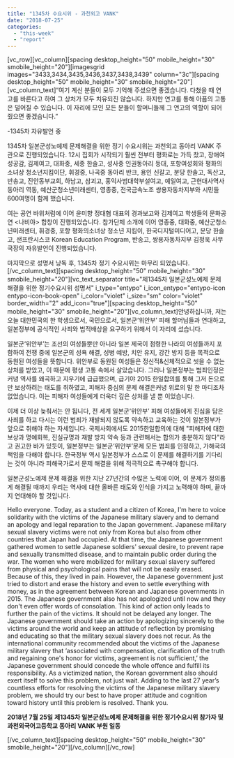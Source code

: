 ```yaml
---
title: "1345차 수요시위 - 과천외고 VANK"
date: "2018-07-25"
categories: 
  - "this-week"
  - "report"
---
```


\[vc\_row\]\[vc\_column\]\[spacing desktop\_height="50" mobile\_height="30" smobile\_height="20"\]\[imagesgrid images="3433,3434,3435,3436,3437,3438,3439" column="3c"\]\[spacing desktop\_height="50" mobile\_height="30" smobile\_height="20"\]\[vc\_column\_text\]“여기 계신 분들이 모두 기억해 주셨으면 좋겠습니다. 다쳤을 때 연고를 바른다고 하여 그 상처가 모두 치유되진 않습니다. 하지만 연고를 통해 아픔의 고통은 덜어질 수 있습니다. 이 자리에 모인 모든 분들이 할머니들께 그 연고의 역할이 되어줬으면 좋겠습니다.”

\-1345차 자유발언 중

1345차 일본군성노예제 문제해결을 위한 정기 수요시위는 과천외고 동아리 VANK 주관으로 진행되었습니다. 12시 집회가 시작되기 훨씬 전부터 평화로는 가득 찼고, 장애여성공감, 김제여고, 대화중, 세종 한솔고, 성사중 인권동아리 등대, 포항여성회와 평화의소녀상 청소년지킴이단, 휘경중, 나곡중 동아리 반크, 용인 신갈고, 분당 한솔고, 독산고, 반송고, 진안동부교회, 하남고, 삼괴고, 홍익사범대학부설여고, 예일여고, 근현대사역사동아리 역동, 예산군청소년미래센터, 영종중, 전국금속노조 쌍용자동차지부와 시민들 600여명이 함께 했습니다.

여는 공연 바위처럼에 이어 윤미향 정대협 대표의 경과보고와 김제여고 학생들의 문화공연 &lt;나비야&gt; 합창이 진행되었습니다. 참가단체 소개에 이어 영종중, 대화중, 예산군청소년미래센터, 휘경중, 포항 평화의소녀상 청소년 지킴이, 한국디지털미디어고, 분당 한솔고, 샌프란시스코 Korean Education Program, 반송고, 쌍용자동차지부 김정욱 사무국장의 자유발언이 진행되었습니다.

마지막으로 성명서 낭독 후, 1345차 정기 수요시위는 마무리 되었습니다.\[/vc\_column\_text\]\[spacing desktop\_height="50" mobile\_height="30" smobile\_height="20"\]\[vc\_text\_separator title="제1345차 일본군성노예제 문제해결을 위한 정기수요시위 성명서" i\_type="entypo" i\_icon\_entypo="entypo-icon entypo-icon-book-open" i\_color="violet" i\_size="sm" color="violet" border\_width="2" add\_icon="true"\]\[spacing desktop\_height="50" mobile\_height="30" smobile\_height="20"\]\[vc\_column\_text\]안녕하십니까, 저는 오늘 대한민국의 한 학생으로서, 국민으로서, 일본군‘위안부’ 피해 할머님들과 연대하고, 일본정부에 공식적인 사죄와 법적배상을 요구하기 위해서 이 자리에 섰습니다.

일본군‘위안부’는 조선의 여성들뿐만 아니라 일본 제국이 점령한 나라의 여성들까지 포함하여 전쟁 중에 일본군의 성욕 해결, 성병 예방, 치안 유지, 강간 방지 등을 목적으로 동원된 여성들을 뜻합니다. 위안부로 동원된 여성들은 정신적&신체적으로 씻을 수 없는 상처를 받았고, 이 때문에 평생 고통 속에서 살았습니다. 그러나 일본정부는 범죄인정은커녕 역사를 왜곡하고 지우기에 급급했으며, 급기야 2015 한일합의를 통해 그저 돈으로만 보상하려는 태도를 취하였고, 피해자 중심의 문제 해결은커녕 위로의 말 한 마디조차 없었습니다. 이는 피해자 여성들에게 더욱더 깊은 상처를 낼 뿐 이었습니다.

이제 더 이상 늦춰서는 안 됩니다, 전 세계 일본군‘위안부’ 피해 여성들에게 진심을 담은 사죄를 하고 다시는 이런 범죄가 재발되지 않도록 약속하고 교육하는 것이 일본정부가 앞으로 취해야 하는 자세입니다. 국제사회에서도 2015한일합의에 대해 "피해자에 대한 보상과 명예회복, 진실규명과 재발 방지 약속 등과 관련해서는 합의가 충분하지 않다"라고 권고한 바가 있듯이, 일본정부는 일본군‘위안부’문제 모든 범죄를 인정하고, 가해국의 책임을 다해야 합니다. 한국정부 역시 일본정부가 스스로 이 문제를 해결하기를 기다리는 것이 아니라 피해국가로서 문제 해결을 위해 적극적으로 촉구해야 합니다.

일본군성노예제 문제 해결을 위한 지난 27년간의 수많은 노력에 이어, 이 문제가 정의롭게 해결될 때까지 우리는 역사에 대한 올바른 태도와 인식을 가지고 노력해야 하며, 끝까지 연대해야 할 것입니다.

Hello everyone. Today, as a student and a citizen of Korea, I'm here to voice solidarity with the victims of the Japanese military slavery and to demand an apology and legal reparation to the Japan government. Japanese military sexual slavery victims were not only from Korea but also from other countries that Japan had occupied. At that time, the Japanese government gathered women to settle Japanese soldiers' sexual desire, to prevent rape and sexually transmitted disease, and to maintain public order during the war. The women who were mobilized for military sexual slavery suffered from physical and psychological pains that will not be easily erased. Because of this, they lived in pain. However, the Japanese government just tried to distort and erase the history and even to settle everything with money, as in the agreement between Korean and Japanese governments in 2015. The Japanese government also has not apologized until now and they don't even offer words of consolation. This kind of action only leads to further the pain of the victims. It should not be delayed any longer. The Japanese government should take an action by apologizing sincerely to the victims around the world and keep an attitude of reflection by promising and educating so that the military sexual slavery does not recur. As the international community recommended about the victims of the Japanese military slavery that ‘associated with compensation, clarification of the truth and regaining one's honor for victims, agreement is not sufficient,’ the Japanese government should concede the whole offence and fulfill its responsibility. As a victimized nation, the Korean government also should exert itself to solve this problem, not just wait. Adding to the last 27 year’s countless efforts for resolving the victims of the Japanese military slavery problem, we should try our best to have proper attitude and cognition toward history until this problem is resolved. Thank you.

**2018년 7월 25일** **제1345차 일본군성노예제 문제해결을 위한 정기수요시위 참가자 및 과천외국어고등학교 동아리 VANK 부원 일동**

\[/vc\_column\_text\]\[spacing desktop\_height="50" mobile\_height="30" smobile\_height="20"\]\[/vc\_column\]\[/vc\_row\]
